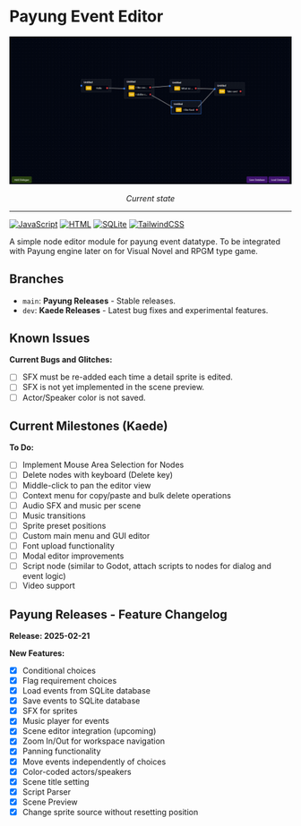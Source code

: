 # Payung Event Editor
![Image](./docs/ss.png)
<center><i>Current state</i></center>

---
[![JavaScript](https://img.shields.io/badge/JavaScript-F7DF1E?logo=javascript&logoColor=000)](#)
[![HTML](https://img.shields.io/badge/HTML-%23E34F26.svg?logo=html5&logoColor=white)](#)
[![SQLite](https://img.shields.io/badge/SQLite-%2307405e.svg?logo=sqlite&logoColor=white)](#)
[![TailwindCSS](https://img.shields.io/badge/Tailwind%20CSS-%2338B2AC.svg?logo=tailwind-css&logoColor=white)](#)

A simple node editor module for payung event datatype. To be integrated with Payung engine later on for Visual Novel and RPGM type game.

## Branches

*   `main`: **Payung Releases** - Stable releases.
*   `dev`: **Kaede Releases** - Latest bug fixes and experimental features.

## Known Issues

**Current Bugs and Glitches:**

*   [ ] SFX must be re-added each time a detail sprite is edited.
*   [ ] SFX is not yet implemented in the scene preview.
*   [ ] Actor/Speaker color is not saved.

## Current Milestones (Kaede)

**To Do:**

*   [ ] Implement Mouse Area Selection for Nodes
*   [ ] Delete nodes with keyboard (Delete key)
*   [ ] Middle-click to pan the editor view
*   [ ] Context menu for copy/paste and bulk delete operations
*   [ ] Audio SFX and music per scene
*   [ ] Music transitions
*   [ ] Sprite preset positions
*   [ ] Custom main menu and GUI editor
*   [ ] Font upload functionality
*   [ ] Modal editor improvements
*   [ ] Script node (similar to Godot, attach scripts to nodes for dialog and event logic)
*   [ ] Video support

## Payung Releases - Feature Changelog

**Release: 2025-02-21**

**New Features:**

*   [x] Conditional choices
*   [x] Flag requirement choices
*   [x] Load events from SQLite database
*   [x] Save events to SQLite database
*   [x] SFX for sprites
*   [x] Music player for events
*   [x] Scene editor integration (upcoming)
*   [x] Zoom In/Out for workspace navigation
*   [x] Panning functionality
*   [x] Move events independently of choices
*   [x] Color-coded actors/speakers
*   [x] Scene title setting
*   [x] Script Parser
*   [x] Scene Preview
*   [x] Change sprite source without resetting position